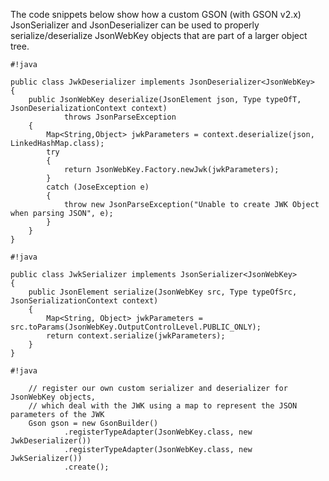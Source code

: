 The code snippets below show how a custom GSON (with GSON v2.x) JsonSerializer and JsonDeserializer can be used to properly serialize/deserialize JsonWebKey objects that are part of a larger object tree.     

```
#!java

public class JwkDeserializer implements JsonDeserializer<JsonWebKey>
{
    public JsonWebKey deserialize(JsonElement json, Type typeOfT, JsonDeserializationContext context)
            throws JsonParseException
    {
        Map<String,Object> jwkParameters = context.deserialize(json, LinkedHashMap.class);
        try
        {
            return JsonWebKey.Factory.newJwk(jwkParameters);
        }
        catch (JoseException e)
        {
            throw new JsonParseException("Unable to create JWK Object when parsing JSON", e);
        }
    }
}

```


```
#!java

public class JwkSerializer implements JsonSerializer<JsonWebKey>
{
    public JsonElement serialize(JsonWebKey src, Type typeOfSrc, JsonSerializationContext context)
    {
        Map<String, Object> jwkParameters = src.toParams(JsonWebKey.OutputControlLevel.PUBLIC_ONLY);
        return context.serialize(jwkParameters);
    }
}

```



```
#!java

    // register our own custom serializer and deserializer for JsonWebKey objects, 
    // which deal with the JWK using a map to represent the JSON parameters of the JWK
    Gson gson = new GsonBuilder()
            .registerTypeAdapter(JsonWebKey.class, new JwkDeserializer())
            .registerTypeAdapter(JsonWebKey.class, new JwkSerializer())
            .create();
```